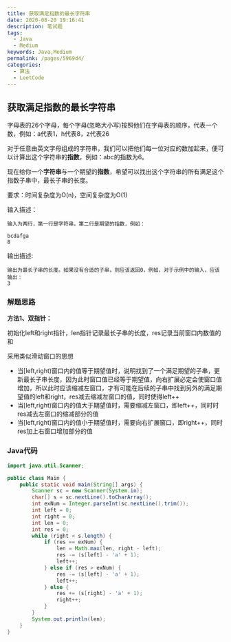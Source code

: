 ```yaml
---
title: 获取满足指数的最长字符串
date: 2020-08-20 19:16:41
description: 笔试题
tags: 
  - Java
  - Medium
keywords: Java,Medium
permalink: /pages/5969d4/
categories: 
  - 算法
  - LeetCode
---
```


## 获取满足指数的最长字符串

字母表的26个字母，每个字母(忽略大小写)按照他们在字母表的顺序，代表一个数，例如：a代表1，h代表8，z代表26

对于任意由英文字母组成的字符串，我们可以把他们每一位对应的数加起来，便可以计算出这个字符串的**指数**，例如：abc的指数为6。

现在给你一个**字符串**与一个期望的**指数**，希望可以找出这个字符串的所有满足这个指数子串中，最长子串的长度。

要求：时间复杂度为O(n)，空间复杂度为O(1)

<!--more-->

输入描述：

```
输入为两行，第一行是字符串，第二行是期望的指数，例如：

bcdafga
8
```

输出描述:

```
输出为最长子串的长度。如果没有合适的子串，则应该返回0，例如，对于示例中的输入，应该输出：
3
```

### 解题思路

**方法1、双指针：**

初始化left和right指针，len指针记录最长子串的长度，res记录当前窗口内数值的和

采用类似滑动窗口的思想

- 当[left,right)窗口内的值等于期望值时，说明找到了一个满足期望的子串，更新最长子串长度，因为此时窗口值已经等于期望值，向右扩展必定会使窗口值增加，所以此时应该缩减左窗口，才有可能在后续的子串中找到另外的满足期望值的left和right，res减去缩减左窗口的值，同时使得left++
- 当[left,right)窗口内的值大于期望值时，需要缩减左窗口，即left++，同时时res减去左窗口的缩减部分的值
- 当[left,right)窗口内的值小于期望值时，需要向右扩展窗口，即right++，同时res加上右窗口增加部分的值

### Java代码

```java
import java.util.Scanner;

public class Main {
    public static void main(String[] args) {
        Scanner sc = new Scanner(System.in);
        char[] s = sc.nextLine().toCharArray();
        int exNum = Integer.parseInt(sc.nextLine().trim());
        int left = 0;
        int right = 0;
        int len = 0;
        int res = 0;
        while (right < s.length) {
            if (res == exNum) {
                len = Math.max(len, right - left);
                res -= (s[left] - 'a' + 1);
                left++;
            } else if (res > exNum) {
                res -= (s[left] - 'a' + 1);
                left++;
            } else {
                res += (s[right] - 'a' + 1);
                right++;
            }
        }
        System.out.println(len);
    }
}

```



